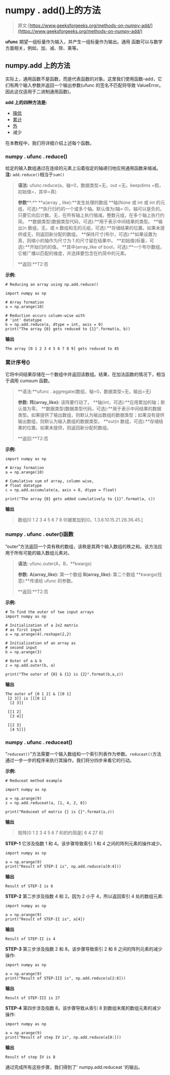 # numpy . add()上的方法

> 原文:[https://www.geeksforgeeks.org/methods-on-numpy-add/](https://www.geeksforgeeks.org/methods-on-numpy-add/)

**ufunc** 期望一组标量作为输入，并产生一组标量作为输出。通用
函数可以与数学方面相关，例如，加、减、除、乘等。

## numpy.add 上的方法

实际上，通用函数不是函数，而是代表函数的对象。这里我们使用函数–add，它们有两个输入参数并返回一个输出参数(ufunc 的签名不匹配将导致 ValueError。因此这仅适用于二进制通用函数)。

**add 上的四种方法是:**

*   [降低](#reduce)
*   [累计](#accumulate)
*   [外](#outer)
*   减少

在本教程中，我们将详细介绍上述每个函数。

### numpy . ufunc . reduce()

给定的输入数组通过在连续的元素上沿着指定的轴递归地应用通用函数来缩减。
**注:** `add.reduce()`相当于`sum()`

> **语法:** ufunc.reduce(a，轴=0，数据类型=无，out =无，keepdims =假，初始值=，其中=真)
> 
> **参数****:**
> **a(array _ like):**发生处理的数组
> **轴(None 或 int 或 int 的元组，可选):**执行归约的一个或多个轴。默认值为(轴= 0)。轴可以是负的，只要它向后计数。无，在所有轴上执行缩减。整数元组，在多个轴上执行约简。
> **数据类型(数据类型代码，可选):**用于表示中间结果的类型。
> **输出(n 数组，无，或 n 数组和无的元组，可选):**存储结果的位置。如果未提供或无，则返回新分配的数组。
> **保持尺寸(布尔，可选):**如果设置为真，则缩小的轴作为尺寸为 1 的尺寸留在结果中。
> **初始值(标量，可选):**开始归约的值。
> **其中(array_like of bool，可选):**一个布尔数组，它被广播以匹配的维度，并选择要包含在约简中的元素。
> 
> **返回:**T2:否

**示例:**

```
# Reducing an array using np.add.reduce()

import numpy as np

# Array formation
a = np.arange(10)

# Reduction occurs column-wise with 
# 'int' datatype
b = np.add.reduce(a, dtype = int, axis = 0)
print("The array {0} gets reduced to {1}".format(a, b))
```

**输出**

```
The array [0 1 2 3 4 5 6 7 8 9] gets reduced to 45
```

### 累计序号()

它将中间结果存储在一个数组中并返回该数组。结果，在加法函数的情况下，相当于调用 cumsum 函数。

> **语法:**ufunc . aggregate(数组，轴=0，数据类型=无，输出=无)
> 
> **参数:**
> **阵(array_like):** 该阵要行动了。
> **轴(int，可选):**应用累加的轴；默认值为零。
> **数据类型(数据类型代码，可选):**用于表示中间结果的数据类型。如果提供了输出数组，则默认为输出数组的数据类型；如果没有提供输出数组，则默认为输入数组的数据类型。
> **out(n 数组，可选):**存储结果的位置。如果未提供，则返回新分配的数组。
> 
> **返回:**T2:否

**示例:**

```
import numpy as np

# Array formation
a = np.arange(10)

# Cumulative sum of array, column wise,
# float datatype
c = np.add.accumulate(a, axis = 0, dtype = float)

print("The array {0} gets added cumulatively to {1}".format(a, c))
```

**输出**

> 数组[0 1 2 3 4 5 6 7 8 9]被累加到[0。1.3.6.10.15.21.28.36.45.]

### numpy . ufunc . outer()函数

“outer”方法返回一个具有秩的数组，该秩是其两个输入数组的秩之和。该方法应用于所有可能的输入数组元素对。

> **语法:** ufunc.outer(A，B，**kwargs)
> 
> **参数:**
> **A(array_like):** 第一个数组
> **B(array_like):** 第二个数组
> **kwargs(任意):**传递给 ufunc 的参数。
> 
> **返回:**T2:否

**示例:**

```
# To find the outer of two input arrays
import numpy as np

# Initialization of a 2x2 matrix 
# as first input
a = np.arange(4).reshape(2,2)

# Initialization of an array as
# second input
b = np.arange(3)

# Outer of a & b
z = np.add.outer(b, a)

print("The outer of {0} & {1} is {2}".format(b,a,z))
```

**输出**

```
The outer of [0 1 2] & [[0 1]
 [2 3]] is [[[0 1]
  [2 3]]

 [[1 2]
  [3 4]]

 [[2 3]
  [4 5]]]
```

### numpy . ufunc . reduceat()

“`reduceat()`”方法需要一个输入数组和一个索引列表作为参数。`reduceat()`方法通过一步一步的程序来执行其操作。我们将分四步来看它的行动。

**示例:**

```
# Reduceat method example

import numpy as np

a = np.arange(9)
z = np.add.reduceat(a, [1, 4, 2, 8])

print("Reduceat of matrix {} is {}".format(a,z))
```

**输出**

> 矩阵[0 1 2 3 4 5 6 7 8]的约简是[ 6 4 27 8]

**STEP-1**
它涉及指数 1 和 4。该步骤导致索引 1 和 4 之间的阵列元素的操作减少。

```
import numpy as np

a = np.arange(9)
print("Result of STEP-I is", np.add.reduce(a[0:4]))
```

**输出**

```
Result of STEP-I is 6
```

**STEP-2**
第二步涉及指数 4 和 2。因为 2 小于 4，所以返回索引 4 处的数组元素:

```
import numpy as np

a = np.arange(9)
print("Result of STEP-II is", a[4])
```

**输出**

```
Result of STEP-II is 4
```

**STEP-3**
第三步涉及指数 2 和 8。该步骤导致索引 2 和 8 之间的阵列元素的减少操作:

```
import numpy as np

a = np.arange(9)
print("Result of STEP-III is", np.add.reduce(a[2:8]))
```

**输出**

```
Result of STEP-III is 27
```

**STEP-4**
第四步涉及指数 8。该步骤导致从索引 8 到数组末尾的数组元素的减少操作:

```
import numpy as np

a = np.arange(9)
print("Result of step IV is", np.add.reduce(a[8:]))
```

**输出**

```
Result of step IV is 8
```

通过完成所有这些步骤，我们得到了' numpy.add.reduceat '的输出。